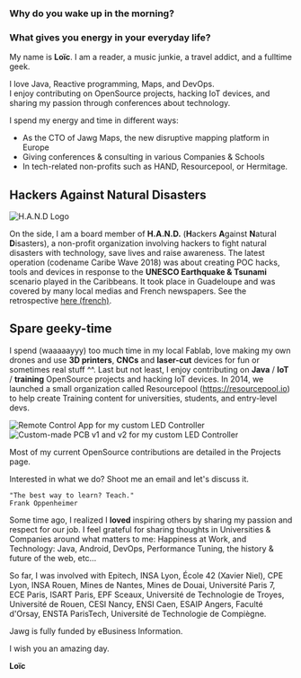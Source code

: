  ### Why do you wake up in the morning?
 ### What gives you energy in your everyday life?

My name is **Loïc**.
I am a reader, a music junkie, a travel addict, and a fulltime geek.


I love Java, Reactive programming, Maps, and DevOps.  
I enjoy contributing on OpenSource projects, hacking IoT devices, and sharing my passion through conferences about technology.

I spend my energy and time in different ways:  
 * As the CTO of Jawg Maps, the new disruptive mapping platform in Europe
 * Giving conferences & consulting in various Companies & Schools
 * In tech-related non-profits such as HAND, Resourcepool, or Hermitage.

## Hackers Against Natural Disasters

![H.A.N.D Logo](images/logo-hand.png)

On the side, I am a board member of **H.A.N.D.** (**H**ackers **A**gainst **N**atural **D**isasters), a non-profit organization involving hackers to fight natural disasters with technology, save lives and raise awareness. 
The latest operation (codename Caribe Wave 2018) was about creating POC hacks, tools and devices in response to the **UNESCO Earthquake & Tsunami** scenario played in the Caribbeans. It took place in Guadeloupe and was covered by many local medias and French newspapers. See the retrospective [here (french)](http://hand.team/#hand).

## Spare geeky-time

I spend (waaaaayyy) too much time in my local Fablab, love making my own drones and use **3D printers**, **CNCs** and **laser-cut** devices for fun or sometimes real stuff ^^. 
Last but not least, I enjoy contributing on **Java** / **IoT** / **training** OpenSource projects and hacking IoT devices. In 2014, we launched a small organization called Resourcepool (https://resourcepool.io) to help create Training content for universities, students, and entry-level devs.

![Remote Control App for my custom LED Controller](images/ledcontroller-remote-app-sm.jpg)
![Custom-made PCB v1 and v2 for my custom LED Controller](images/ledcontroller-pcb-sm.jpg)

Most of my current OpenSource contributions are detailed in the Projects page.

Interested in what we do? Shoot me an email and let's discuss it.

```
"The best way to learn? Teach."  
Frank Oppenheimer
```



Some time ago, I realized I **loved** inspiring others by sharing my passion and respect for our job. 
I feel grateful for sharing thoughts in Universities & Companies around what matters to me: 
Happiness at Work, and Technology: Java, Android, DevOps, Performance Tuning, the history & future of the web, etc…

So far, I was involved with Epitech, INSA Lyon, École 42 (Xavier Niel), CPE Lyon, INSA Rouen, Mines de Nantes, Mines de Douai, Université Paris 7, ECE Paris, ISART Paris, EPF Sceaux, Université de Technologie de Troyes, Université de Rouen, CESI Nancy, ENSI Caen, ESAIP Angers, Faculté d'Orsay, ENSTA ParisTech, Université de Technologie de Compiègne.

Jawg is fully funded by eBusiness Information.

I wish you an amazing day.

**Loïc**
